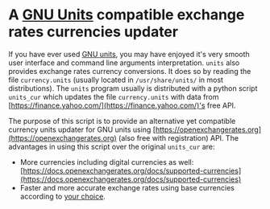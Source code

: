 # A [GNU Units][gnu-units] compatible exchange rates currencies updater

If you have ever used [GNU units][gnu-units], you may have enjoyed it's very smooth user interface and command line arguments interpretation. `units` also provides exchange rates currency conversions. It does so by reading the file `currency.units` (usually located in `/usr/share/units/` in most distributions). The `units` program usually is distributed with a python script `units_cur` which updates the file `currency.units` with data from [https://finance.yahoo.com/](https://finance.yahoo.com/)'s free API.

The purpose of this script is to provide an alternative yet compatible currency units updater for GNU units using [https://openexchangerates.org](https://openexchangerates.org) (also free with registration) API. The advantages in using this script over the original `units_cur` are:

- More currencies including digital currencies as well: [https://docs.openexchangerates.org/docs/supported-currencies](https://docs.openexchangerates.org/docs/supported-currencies)
- Faster and more accurate exchange rates using base currencies according to [your choice](https://docs.openexchangerates.org/docs/set-base-currency#default-base-currency).

[gnu-units]: https://gnu.org/software/units
